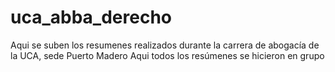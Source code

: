 # uca_abba_derecho
Aqui se suben los resumenes realizados durante la carrera de abogacía de la UCA, sede Puerto Madero
Aqui todos los resúmenes se hicieron en grupo
